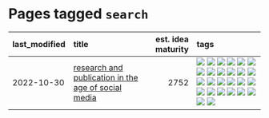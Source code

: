 # Pages tagged `search`

|last_modified|title|est. idea maturity|tags
|:---|:---|---:|:---|
|2022-10-30|[research and publication in the age of social media](../research-and-social.md)|2752|[![](https://img.shields.io/badge/tag-arxiv-da6994)](../tags/arxiv.md) [![](https://img.shields.io/badge/tag-citation-d5f6c6)](../tags/citation.md) [![](https://img.shields.io/badge/tag-corrections-77a0)](../tags/corrections.md) [![](https://img.shields.io/badge/tag-credit-5d9a82)](../tags/credit.md) [![](https://img.shields.io/badge/tag-curation-aa21fc)](../tags/curation.md) [![](https://img.shields.io/badge/tag-discoverability-869bd0)](../tags/discoverability.md) [![](https://img.shields.io/badge/tag-discussion-c4c41f)](../tags/discussion.md) [![](https://img.shields.io/badge/tag-feed-53417a)](../tags/feed.md) [![](https://img.shields.io/badge/tag-git-92ab1c)](../tags/git.md) [![](https://img.shields.io/badge/tag-github-12f6d5)](../tags/github.md) [![](https://img.shields.io/badge/tag-historyofscience-48fb29)](../tags/historyofscience.md) [![](https://img.shields.io/badge/tag-mastodon-4db4d2)](../tags/mastodon.md) [![](https://img.shields.io/badge/tag-openreview-12eec5)](../tags/openreview.md) [![](https://img.shields.io/badge/tag-paperswithcode-ea1833)](../tags/paperswithcode.md) [![](https://img.shields.io/badge/tag-platform-f14da)](../tags/platform.md) [![](https://img.shields.io/badge/tag-publication-3a20e)](../tags/publication.md) [![](https://img.shields.io/badge/tag-reproducibility-1043a5)](../tags/reproducibility.md) [![](https://img.shields.io/badge/tag-research-35b163)](../tags/research.md) [![](https://img.shields.io/badge/tag-retractions-c4fb38)](../tags/retractions.md) [![](https://img.shields.io/badge/tag-search-1eefac)](../tags/search.md) [![](https://img.shields.io/badge/tag-socialmedia-3f9741)](../tags/socialmedia.md) [![](https://img.shields.io/badge/tag-stackoverflow-c6963e)](../tags/stackoverflow.md) [![](https://img.shields.io/badge/tag-subscription-6013c8)](../tags/subscription.md) [![](https://img.shields.io/badge/tag-transparency-4d35f9)](../tags/transparency.md) [![](https://img.shields.io/badge/tag-twitter-e3be61)](../tags/twitter.md) [![](https://img.shields.io/badge/tag-validation-e9b626)](../tags/validation.md)|